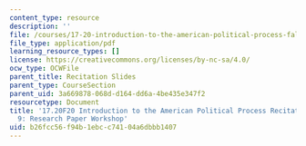 ```yaml
---
content_type: resource
description: ''
file: /courses/17-20-introduction-to-the-american-political-process-fall-2020/b26fcc56f94b1ebcc74104a6dbbb1407_MIT17_20F20_rec9.pdf
file_type: application/pdf
learning_resource_types: []
license: https://creativecommons.org/licenses/by-nc-sa/4.0/
ocw_type: OCWFile
parent_title: Recitation Slides
parent_type: CourseSection
parent_uid: 3a669878-068d-d164-dd6a-4be435e347f2
resourcetype: Document
title: '17.20F20 Introduction to the American Political Process Recitation Slides
  9: Research Paper Workshop'
uid: b26fcc56-f94b-1ebc-c741-04a6dbbb1407
---
```

